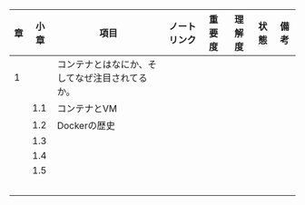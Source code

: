 | 章   | 小章  | 項目                      | ノートリンク | 重要度 | 理解度 | 状態  | 備考  |
| --- | --- | ----------------------- | ------ | --- | --- | --- | --- |
| 1   |     | コンテナとはなにか、そしてなぜ注目されてるか。 |        |     |     |     |     |
|     | 1.1 | コンテナとVM                 |        |     |     |     |     |
|     | 1.2 | Dockerの歴史               |        |     |     |     |     |
|     | 1.3 |                         |        |     |     |     |     |
|     | 1.4 |                         |        |     |     |     |     |
|     | 1.5 |                         |        |     |     |     |     |
|     |     |                         |        |     |     |     |     |
|     |     |                         |        |     |     |     |     |
|     |     |                         |        |     |     |     |     |
|     |     |                         |        |     |     |     |     |
|     |     |                         |        |     |     |     |     |